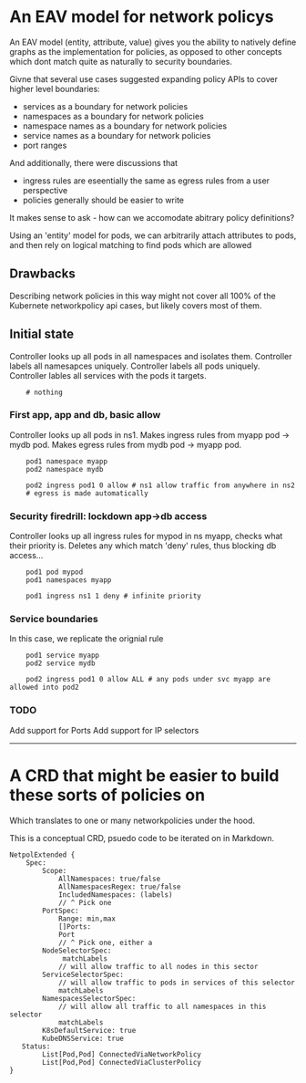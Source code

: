 # An EAV model for network policys

An EAV model (entity, attribute, value) gives you the ability to natively define graphs as the implementation for policies, as opposed to other 
concepts which dont match quite as naturally to security boundaries.

Givne that several use cases suggested expanding policy APIs to cover
higher level boundaries:

- services as a boundary for network policies
- namespaces as a boundary for network policies
- namespace names as a boundary for network policies
- service names as a boundary for network policies
- port ranges 

And additionally, there were discussions that

- ingress rules are eseentially the same as egress rules from a user perspective
- policies generally should be easier to write

It makes sense to ask - how can we accomodate abitrary policy definitions?

Using an 'entity' model for pods, we can arbitrarily attach attributes to pods, and then
rely on logical matching to find pods which are allowed 

## Drawbacks

Describing network policies in this way might not cover all 100% of the Kubernete networkpolicy api cases, but
likely covers most of them.

## Initial state

Controller looks up all pods in all namespaces and isolates them.
Controller labels all namesapces uniquely.
Controller labels all pods uniquely.
Controller lables all services with the pods it targets.

```
    # nothing
```

### First app, app and db, basic allow

Controller looks up all pods in ns1.
Makes ingress rules from myapp pod -> mydb pod.
Makes egress rules from mydb pod -> myapp pod.

```
    pod1 namespace myapp
    pod2 namespace mydb

    pod2 ingress pod1 0 allow # ns1 allow traffic from anywhere in ns2
    # egress is made automatically
```

### Security firedrill: lockdown app->db access

Controller looks up all ingress rules for mypod in ns myapp, checks
what their priority is.  Deletes any which match 'deny' rules, thus
blocking db access...

```
    pod1 pod mypod
    pod1 namespaces myapp

    pod1 ingress ns1 1 deny # infinite priority
```

### Service boundaries

In this case, we replicate the orignial rule 
```
    pod1 service myapp
    pod2 service mydb

    pod2 ingress pod1 0 allow ALL # any pods under svc myapp are allowed into pod2
```

### TODO

Add support for Ports
Add support for IP selectors

-------------------------------------------------------------------------------------

# A CRD that might be easier to build these sorts of policies on

Which translates to one or many networkpolicies under the hood. 

This is a conceptual CRD, psuedo code to be iterated on in Markdown.
```
NetpolExtended {
    Spec:
        Scope:
            AllNamespaces: true/false
            AllNamespacesRegex: true/false
            IncludedNamespaces: (labels)
            // ^ Pick one
        PortSpec:
            Range: min,max
            []Ports:
            Port
            // ^ Pick one, either a 
        NodeSelectorSpec:
             matchLabels
            // will allow traffic to all nodes in this sector
        ServiceSelectorSpec:
            // will allow traffic to pods in services of this selector
            matchLabels
        NamespacesSelectorSpec:
            // will allow all traffic to all namespaces in this selector
            matchLabels
        K8sDefaultService: true
        KubeDNSService: true
   Status:
        List[Pod,Pod] ConnectedViaNetworkPolicy
        List[Pod,Pod] ConnectedViaClusterPolicy
}
```
